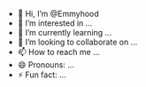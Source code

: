 - 👋 Hi, I’m @Emmyhood
- 👀 I’m interested in ...
- 🌱 I’m currently learning ...
- 💞️ I’m looking to collaborate on ...
- 📫 How to reach me ...
- 😄 Pronouns: ...
- ⚡ Fun fact: ...

<!---
Emmyhood/Emmyhood is a ✨ special ✨ repository because its `README.md` (this file) appears on your GitHub profile.
You can click the Preview link to take a look at your changes.
---> 
